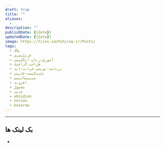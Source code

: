 ```yaml
---
draft: true
title: ""
aliases: 
  - 
description: ""
publishDate: {{date}}
updatedDate: {{date}}
image: https://files.zachshirow.ir/Posts/
tags:
  - بلاگ
  - فریلنسری
  - آموزش-زبان-انگلیسی
  - طراحی-گرافیک
  - برنامه-نویسی-فرانت-اند
  - بلینکیست-فارسی
  - مینیمالیسم
  - افزونه
  - محصول
  - خدمت
  - obsidian
  - notion
  - baserow
---
```





---

## بک لینک ها
- 